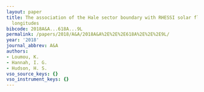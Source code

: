 ```yaml
---
layout: paper
title: The association of the Hale sector boundary with RHESSI solar flares and active
  longitudes
bibcode: 2018A&A...618A...9L
permalink: /papers/2018/A&A/2018A&A%2E%2E%2E618A%2E%2E%2E9L/
year: '2018'
journal_abbrev: A&A
authors:
- Loumou, K.
- Hannah, I. G.
- Hudson, H. S.
vso_source_keys: {}
vso_instrument_keys: {}
---
```

